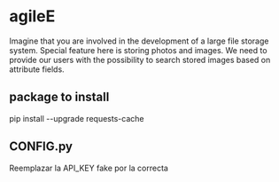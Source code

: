 # agileE
Imagine that you are involved in the development of a large file storage system. Special feature here is storing photos and images. We need to provide our users with the possibility to search stored images based on attribute fields.

## package to install
pip install --upgrade requests-cache

## CONFIG.py
Reemplazar la API_KEY fake por la correcta
